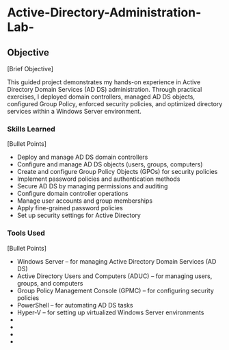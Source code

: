 # Active-Directory-Administration-Lab-

## Objective
[Brief Objective]

This guided project demonstrates my hands-on experience in Active Directory Domain Services (AD DS) administration. Through practical exercises, I deployed domain controllers, managed AD DS objects, configured Group Policy, enforced security policies, and optimized directory services within a Windows Server environment.

### Skills Learned
[Bullet Points]

- Deploy and manage AD DS domain controllers
- Configure and manage AD DS objects (users, groups, computers)
- Create and configure Group Policy Objects (GPOs) for security policies
- Implement password policies and authentication methods
- Secure AD DS by managing permissions and auditing
- Configure domain controller operations
- Manage user accounts and group memberships
- Apply fine-grained password policies
- Set up security settings for Active Directory

### Tools Used
[Bullet Points]

- Windows Server – for managing Active Directory Domain Services (AD DS)
- Active Directory Users and Computers (ADUC) – for managing users, groups, and computers
- Group Policy Management Console (GPMC) – for configuring security policies
- PowerShell – for automating AD DS tasks
- Hyper-V – for setting up virtualized Windows Server environments
-
-
-
-




























